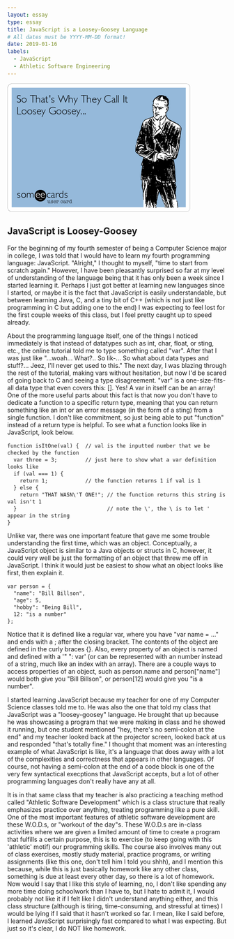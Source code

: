 ```yaml
---
layout: essay
type: essay
title: JavaScript is a Loosey-Goosey Language
# All dates must be YYYY-MM-DD format!
date: 2019-01-16
labels:
  - JavaScript
  - Athletic Software Engineering
---
```


<img class="ui medium left floated image" src="../images/so-thats-why-they-call-it-loosey-goosey-461df.png">

## JavaScript is Loosey-Goosey

For the beginning of my fourth semester of being a Computer Science major in college, I was told that I would have to learn my fourth programming language: JavaScript. "Alright," I thought to myself, "time to start from scratch again." However, I have been pleasantly surprised so far at my level of understanding of the language being that it has only been a week since I started learning it. Perhaps I just got better at learning new languages since I started, or maybe it is the fact that JavaScript is easily understandable, but between learning Java, C, and a tiny bit of C++ (which is not just like programming in C but adding one to the end) I was expecting to feel lost for the first couple weeks of this class, but I feel pretty caught up to speed already.

About the programming language itself, one of the things I noticed immediately is that instead of datatypes such as int, char, float, or sting, etc., the online tutorial told me to type something called "var". After that I was just like "...woah... What?.. So lik-... So what about data types and stuff?... Jeez, I'll never get used to this." The next day, I was blazing through the rest of the tutorial, making vars without hesitation, but now I'd be scared of going back to C and seeing a type disagreement. "var" is a one-size-fits-all data type that even covers this:  []. Yes! A var in itself can be an array! One of the more useful parts about this fact is that now you don't have to dedicate a function to a specific return type, meaning that you can return something like an int or an error message (in the form of a sting) from a single function. I don't like commitment, so just being able to put "function" instead of a return type is helpful. To see what a function looks like in JavaScript, look below.

```
function isItOne(val) {  // val is the inputted number that we be checked by the function
  var three = 3;         // just here to show what a var definition looks like
  if (val === 1) {
    return 1;            // the function returns 1 if val is 1
  } else {
    return "THAT WASN\'T ONE!"; // the function returns this string is val isn't 1
  }                             // note the \', the \ is to let ' appear in the string
}
```

Unlike var, there was one important feature that gave me some trouble understanding the first time, which was an object. Conceptually, a JavaScript object is similar to a Java objects or structs in C, however, it could very well be just the formatting of an object that threw me off in JavaScript. I think it would just be easiest to show what an object looks like first, then explain it.

```
var person = {
  "name": "Bill Billson",
  "age": 5,
  "hobby": "Being Bill",
  12: "is a number"
};
```

Notice that it is defined like a regular var, where you have "var name = ..." and ends with a ; after the closing bracket. The contents of the object are defined in the curly braces {}. Also, every property of an object is named and defined with a '" ": var' (or can be represented with an number instead of a string, much like an index with an array). There are a couple ways to access properties of an object, such as person.name and person["name"] would both give you "Bill Billson", or person[12] would give you "is a number".

I started learning JavaScript because my teacher for one of my Computer Science classes told me to. He was also the one that told my class that JavaScript was a "loosey-goosey" language. He brought that up because he was showcasing a program that we were making in class and he showed it running, but one student mentioned "hey, there's no semi-colon at the end" and my teacher looked back at the projector screen, looked back at us and responded "that's totally fine." I thought that moment was an interesting example of what JavaScript is like, it's a language that does away with a lot of the complexities and correctness that appears in other languages. Of course, not having a semi-colon at the end of a code block is one of the very few syntactical execptions that JavaScript accepts, but a lot of other programming languages don't really have any at all.

It is in that same class that my teacher is also practicing a teaching method called "Athletic Software Development" which is a class structure that really emphasizes practice over anything, treating programming like a pure skill. One of the most important features of athletic software development are these W.O.D.s, or "workout of the day"s. These W.O.D.s are in-class activities where we are given a limited amount of time to create a program that fulfills a certain purpose, this is to exercise (to keep going with this 'athletic' motif) our programming skills. The course also involves many out of class exercises, mostly study material, practice programs, or writing assignments (like this one, don't tell him I told you shhh), and I mention this because, while this is just basically homework like any other class, something is due at least every other day, so there is a lot of homework. Now would I say that I like this style of learning, no, I don't like spending any more time doing schoolwork than I have to, but I hate to admit it, I would probably not like it if I felt like I didn't understand anything either, and this class structure (although is tiring, time-consuming, and stressful at times) I would be lying if I said that it hasn't worked so far. I mean, like I said before, I learned JavaScript surprisingly fast compared to what I was expecting. But just so it's clear, I do NOT like homework.
